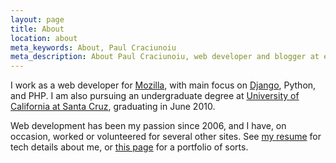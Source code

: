 ```yaml
---
layout: page
title: About
location: about
meta_keywords: About, Paul Craciunoiu
meta_description: About Paul Craciunoiu, web developer and blogger at embrangler.com
---
```


I work as a web developer for [Mozilla](http://mozilla.com), with main focus on [Django](http://www.djangoproject.com), Python, and PHP. I am also pursuing an undergraduate degree at [University of California at Santa Cruz](http://www.ucsc.edu), graduating in June 2010.

Web development has been my passion since 2006, and I have, on occasion, worked or volunteered for several other sites. See [my resume](http://craciunoiu.net/files/docs/paul_resume.pdf) for tech details about me, or [this page](http://craciunoiu.net/portfolio) for a portfolio of sorts.
